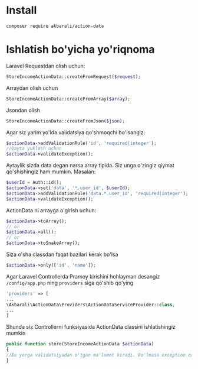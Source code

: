 # Install
```
composer require akbarali/action-data
```

# Ishlatish bo'yicha yo'riqnoma

Laravel Requestdan olish uchun:

```php
StoreIncomeActionData::createFromRequest($request);
```

Arraydan olish uchun

```php
StoreIncomeActionData::createFromArray($array);
```

Jsondan olish

```php
StoreIncomeActionData::createFromJson($json);
```

Agar siz yarim yo'lda validatsiya qo'shmoqchi bo'lsangiz:

```php
$actionData->addValidationRule('id', 'required|integer');
//Qayta yuklash uchun
$actionData->validateException();
```

Aytaylik sizda data degan narsa array tipida. Siz unga o'zingiz qiymat qo'shishingiz ham mumkin. Masalan:

```php
$userId = Auth::id();
$actionData->set('data', '*.user_id', $userId);
$actionData->addValidationRule('data.*.user_id', 'required|integer');
$actionData->validateException();
```

ActionData ni arrayga o'girish uchun:

```php
$actionData->toArray();
// or  
$actionData->all();
// or
$actionData->toSnakeArray();
```

Siza o'sha classdan faqat bazilari kerak bo'lsa

```php
$actionData->only(['id', 'name']);
```

Agar Laravel Controllerda Pramoy kirishini hohlayman desangiz `/config/app.php` ning `providers` siga qo'shib qo'ying

```php
'providers' => [
...
\Akbarali\ActionData\Providers\ActionDataServiceProvider::class,
...
]
```

Shunda siz Controllerni funksiyasida ActionData classini ishlatishingiz mumkin

```php
public function store(StoreIncomeActionData $actionData)
{
//Bu yerga validatsiyadan o'tgan ma'lumot kiradi. Bo'lmasa exception qaytaradi
}
```
